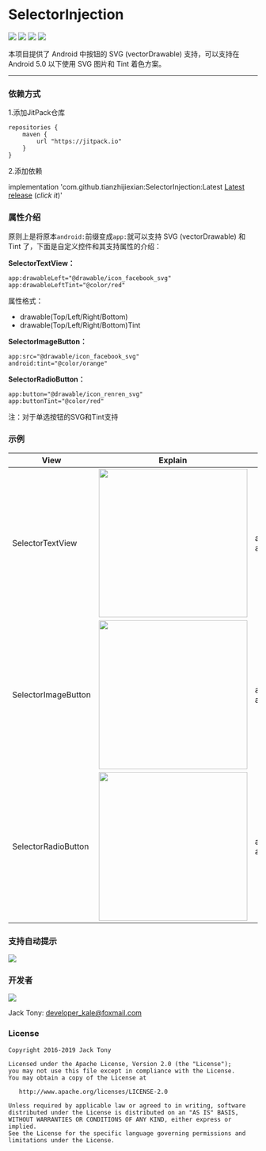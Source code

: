 
# SelectorInjection
[![](https://jitpack.io/v/tianzhijiexian/SelectorInjection.svg)](https://jitpack.io/#tianzhijiexian/SelectorInjection)
![](https://img.shields.io/badge/minSdk-16-blue.svg)
[![](https://img.shields.io/github/stars/tianzhijiexian/SelectorInjection.svg)](https://github.com/tianzhijiexian/SelectorInjection)
[![](https://img.shields.io/github/forks/tianzhijiexian/SelectorInjection.svg)](https://github.com/tianzhijiexian/SelectorInjection/network)

本项目提供了 Android 中按钮的 SVG (vectorDrawable) 支持，可以支持在 Android 5.0 以下使用 SVG 图片和 Tint 着色方案。

---

### 依赖方式

1.添加JitPack仓库

```
repositories {
    maven {
        url "https://jitpack.io"
    }
}
```

2.添加依赖

>
implementation 'com.github.tianzhijiexian:SelectorInjection:Latest [Latest release](https://github.com/tianzhijiexian/SelectorInjection/releases) (*click it*)'

### 属性介绍

原则上是将原本`android:`前缀变成`app:`就可以支持 SVG (vectorDrawable) 和 Tint 了，下面是自定义控件和其支持属性的介绍：

**SelectorTextView：**

```
app:drawableLeft="@drawable/icon_facebook_svg"  
app:drawableLeftTint="@color/red"
```
属性格式：

- drawable(Top/Left/Right/Bottom)
- drawable(Top/Left/Right/Bottom)Tint

**SelectorImageButton：**

```
app:src="@drawable/icon_facebook_svg"
android:tint="@color/orange" 
```

**SelectorRadioButton：**

```
app:button="@drawable/icon_renren_svg" 
app:buttonTint="@color/red"
```

注：对于单选按钮的SVG和Tint支持

### 示例

View| Explain | Attribute
--- | --- | ---
SelectorTextView   | <div><img src="http://static.zybuluo.com/shark0017/o06fq4tk0dk35kznk965vf96/image_1cca7nhgh1khc1e6o1v8fjtqosb3h.png" width="300"></div>| app:drawableBottom="@drawable/icon_facebook_svg"<br>app:drawableBottomTint="@color/green"
SelectorImageButton | <div><img src="http://static.zybuluo.com/shark0017/idhyn2508hqtl7kulwqykod8/image_1cca8953dav3b2n1ork1hjnlh24b.png" width="300"></div>| app:src="@drawable/icon_robot_svg" <br>  android:tint="@color/orange" 
SelectorRadioButton | <div><img src="http://static.zybuluo.com/shark0017/c460uqsb4vd4dzoogmsk9lnp/image_1cca780lu12dcp0a1nhc16jcpfl1t.png" width="300"></div>| app:button="@drawable/icon_check_selector"  <br>  app:buttonTint="@color/orange"	

### 支持自动提示

![](http://static.zybuluo.com/shark0017/7zwuwmpqt8277pij1y0n9ujx/image_1cca9etom4krs9a89a1mpd1in355.png)

### 开发者 

![](https://avatars3.githubusercontent.com/u/9552155?v=3&s=460)

Jack Tony: <developer_kale@foxmail.com>  

### License

    Copyright 2016-2019 Jack Tony

    Licensed under the Apache License, Version 2.0 (the "License");
    you may not use this file except in compliance with the License.
    You may obtain a copy of the License at

       http://www.apache.org/licenses/LICENSE-2.0

    Unless required by applicable law or agreed to in writing, software
    distributed under the License is distributed on an "AS IS" BASIS,
    WITHOUT WARRANTIES OR CONDITIONS OF ANY KIND, either express or implied.
    See the License for the specific language governing permissions and
    limitations under the License.

